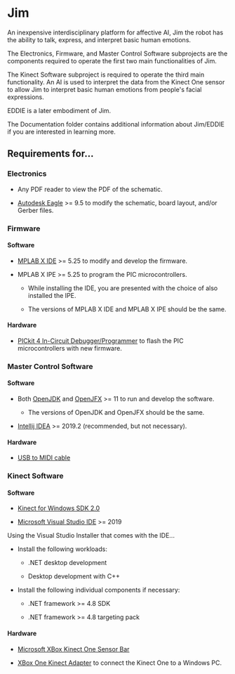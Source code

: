 # Jim

An inexpensive interdisciplinary platform for affective AI, Jim the robot has the ability to talk, express, and interpret basic human emotions.

The Electronics, Firmware, and Master Control Software subprojects are the components required to operate the first two main functionalities of Jim. 

The Kinect Software subproject is required to operate the third main functionality. An AI is used to interpret the data from the Kinect One sensor to allow Jim to interpret basic human emotions from people's facial expressions.

EDDIE is a later embodiment of Jim.

The Documentation folder contains additional information about Jim/EDDIE if you are interested in learning more.

## Requirements for...

### Electronics

- Any PDF reader to view the PDF of the schematic.

- [Autodesk Eagle](https://www.autodesk.com/products/eagle/free-download) >= 9.5 to modify the schematic, board layout, and/or Gerber files.

### Firmware

#### Software

- [MPLAB X IDE](https://www.microchip.com/mplab/mplab-x-ide) >= 5.25 to modify and develop the firmware.

- MPLAB X IPE >= 5.25 to program the PIC microcontrollers.

  - While installing the IDE, you are presented with the choice of also installed the IPE.
  
  - The versions of MPLAB X IDE and MPLAB X IPE should be the same.
  
#### Hardware

- [PICkit 4 In-Circuit Debugger/Programmer](https://www.microchip.com/developmenttools/ProductDetails/PG164140) to flash the PIC microcontrollers with new firmware.

### Master Control Software

#### Software

- Both [OpenJDK](https://adoptopenjdk.net/) and [OpenJFX](https://gluonhq.com/products/javafx/) >= 11 to run and develop the software.
  - The versions of OpenJDK and OpenJFX should be the same.
  
- [Intellij IDEA](https://www.jetbrains.com/idea/download/) >= 2019.2 (recommended, but not necessary).

#### Hardware 

- [USB to MIDI cable](https://www.amazon.com/HDE-Synthesizer-Microphone-Instrument-Converter/dp/B00D3QFHN8/)

### Kinect Software

#### Software

- [Kinect for Windows SDK 2.0](https://www.microsoft.com/en-us/download/details.aspx?id=44561)

- [Microsoft Visual Studio IDE](https://visualstudio.microsoft.com/) >= 2019

Using the Visual Studio Installer that comes with the IDE... 

- Install the following workloads:

  - .NET desktop development
  
  - Desktop development with C++
  
- Install the following individual components if necessary:

  - .NET framework >= 4.8 SDK
  
  - .NET framework >= 4.8 targeting pack

#### Hardware

- [Microsoft XBox Kinect One Sensor Bar](https://www.amazon.com/Microsoft-Xbox-One-Kinect-Sensor-Renewed/dp/B00YT168WA/)

- [XBox One Kinect Adapter](https://www.amazon.com/Adapter-PartsCrop-Windows-Interactive-Development/dp/B07H9TLNV4/) to connect the Kinect One to a Windows PC.
